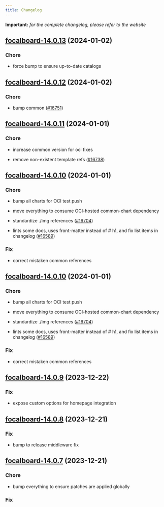 ```yaml
---
title: Changelog
---
```


**Important:**
*for the complete changelog, please refer to the website*





## [focalboard-14.0.13](https://github.com/truecharts/charts/compare/focalboard-14.0.12...focalboard-14.0.13) (2024-01-02)

### Chore



- force bump to ensure up-to-date catalogs


## [focalboard-14.0.12](https://github.com/truecharts/charts/compare/focalboard-14.0.11...focalboard-14.0.12) (2024-01-02)

### Chore



- bump common ([#16751](https://github.com/truecharts/charts/issues/16751))


## [focalboard-14.0.11](https://github.com/truecharts/charts/compare/focalboard-14.0.10...focalboard-14.0.11) (2024-01-01)

### Chore



- increase common version for oci fixes

- remove non-existent template refs ([#16738](https://github.com/truecharts/charts/issues/16738))


## [focalboard-14.0.10](https://github.com/truecharts/charts/compare/focalboard-14.0.9...focalboard-14.0.10) (2024-01-01)

### Chore



- bump all charts for OCI test push

- move everything to consume OCI-hosted common-chart dependency

- standardize ./img references ([#16704](https://github.com/truecharts/charts/issues/16704))

- lints some docs, uses front-matter instead of # h1, and fix list items in changelog ([#16589](https://github.com/truecharts/charts/issues/16589))

### Fix



- correct mistaken common references


## [focalboard-14.0.10](https://github.com/truecharts/charts/compare/focalboard-14.0.9...focalboard-14.0.10) (2024-01-01)

### Chore



- bump all charts for OCI test push

- move everything to consume OCI-hosted common-chart dependency

- standardize ./img references ([#16704](https://github.com/truecharts/charts/issues/16704))

- lints some docs, uses front-matter instead of # h1, and fix list items in changelog ([#16589](https://github.com/truecharts/charts/issues/16589))

### Fix



- correct mistaken common references
## [focalboard-14.0.9](https://github.com/truecharts/charts/compare/focalboard-14.0.8...focalboard-14.0.9) (2023-12-22)

### Fix

- expose custom options for homepage integration

## [focalboard-14.0.8](https://github.com/truecharts/charts/compare/focalboard-14.0.7...focalboard-14.0.8) (2023-12-21)

### Fix

- bump to release middleware fix

## [focalboard-14.0.7](https://github.com/truecharts/charts/compare/focalboard-14.0.6...focalboard-14.0.7) (2023-12-21)

### Chore

- bump everything to ensure patches are applied globally

### Fix
